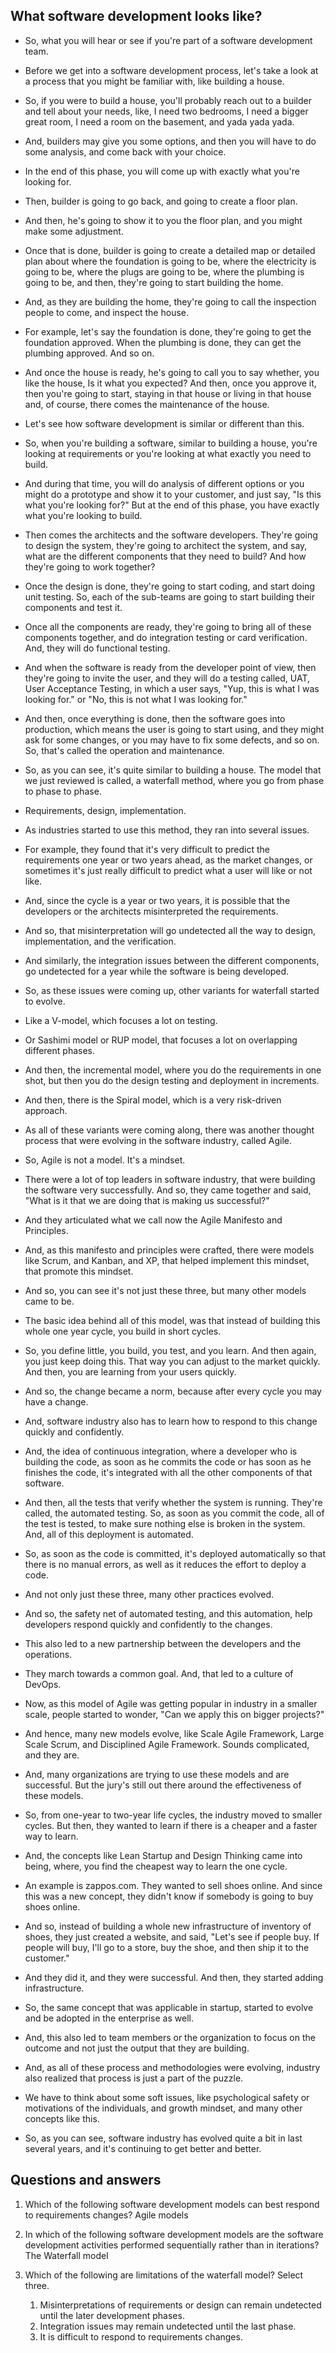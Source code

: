 ## What software development looks like?

- So, what you will hear or see if you're part of a software development team. 

- Before we get into a software development process, let's take a look at a process that you might be familiar with, like building a house. 

- So, if you were to build a house, you'll probably reach out to a builder and tell about your needs, like, I need two bedrooms, I need a bigger great room, I need a room on the basement, and yada yada yada. 

- And, builders may give you some options, and then you will have to do some analysis, and come back with your choice. 

- In the end of this phase, you will come up with exactly what you're looking for. 

- Then, builder is going to go back, and going to create a floor plan. 

- And then, he's going to show it to you the floor plan, and you might make some adjustment. 

- Once that is done, builder is going to create a detailed map or detailed plan about where the foundation is going to be, where the electricity is going to be, where the plugs are going to be, where the plumbing is going to be, and then, they're going to start building the home. 

- And, as they are building the home, they're going to call the inspection people to come, and inspect the house. 

- For example, let's say the foundation is done, they're going to get the foundation approved. When the plumbing is done, they can get the plumbing approved. And so on. 

- And once the house is ready, he's going to call you to say whether, you like the house, Is it what you expected? And then, once you approve it, then you're going to start, staying in that house or living in that house and, of course, there comes the maintenance of the house. 

- Let's see how software development is similar or different than this. 

- So, when you're building a software, similar to building a house, you're looking at requirements or you're looking at what exactly you need to build. 

- And during that time, you will do analysis of different options or you might do a prototype and show it to your customer, and just say, "Is this what you're looking for?" But at the end of this phase, you have exactly what you're looking to build. 

- Then comes the architects and the software developers. They're going to design the system, they're going to architect the system, and say, what are the different components that they need to build? And how they're going to work together? 

- Once the design is done, they're going to start coding, and start doing unit testing. So, each of the sub-teams are going to start building their components and test it. 

- Once all the components are ready, they're going to bring all of these components together, and do integration testing or card verification. And, they will do functional testing. 

- And when the software is ready from the developer point of view, then they're going to invite the user, and they will do a testing called, UAT, User Acceptance Testing, in which a user says, "Yup, this is what I was looking for." or "No, this is not what I was looking for." 

- And then, once everything is done, then the software goes into production, which means the user is going to start using, and they might ask for some changes, or you may have to fix some defects, and so on. So, that's called the operation and maintenance. 

- So, as you can see, it's quite similar to building a house. The model that we just reviewed is called, a waterfall method, where you go from phase to phase to phase. 

- Requirements, design, implementation. 

- As industries started to use this method, they ran into several issues.

- For example, they found that it's very difficult to predict the requirements one year or two years ahead, as the market changes, or sometimes it's just really difficult to predict what a user will like or not like. 

- And, since the cycle is a year or two years, it is possible that the developers or the architects misinterpreted the requirements. 

- And so, that misinterpretation will go undetected all the way to design, implementation, and the verification. 

- And similarly, the integration issues between the different components, go undetected for a year while the software is being developed. 

- So, as these issues were coming up, other variants for waterfall started to evolve. 

- Like a V-model, which focuses a lot on testing. 

- Or Sashimi model or RUP model, that focuses a lot on overlapping different phases. 

- And then, the incremental model, where you do the requirements in one shot, but then you do the design testing and deployment in increments. 

- And then, there is the Spiral model, which is a very risk-driven approach. 

- As all of these variants were coming along, there was another thought process that were evolving in the software industry, called Agile. 

- So, Agile is not a model. It's a mindset. 

- There were a lot of top leaders in software industry, that were building the software very successfully. And so, they came together and said, "What is it that we are doing that is making us successful?" 

- And they articulated what we call now the Agile Manifesto and Principles. 

- And, as this manifesto and principles were crafted, there were models like Scrum, and Kanban, and XP, that helped implement this mindset, that promote this mindset. 

- And so, you can see it's not just these three, but many other models came to be. 

- The basic idea behind all of this model, was that instead of building this whole one year cycle, you build in short cycles. 

- So, you define little, you build, you test, and you learn. And then again, you just keep doing this. That way you can adjust to the market quickly. And then, you are learning from your users quickly. 

- And so, the change became a norm, because after every cycle you may have a change. 

- And, software industry also has to learn how to respond to this change quickly and confidently. 

- And, the idea of continuous integration, where a developer who is building the code, as soon as he commits the code or has soon as he finishes the code, it's integrated with all the other components of that software. 

- And then, all the tests that verify whether the system is running. They're called, the automated testing. So, as soon as you commit the code, all of the test is tested, to make sure nothing else is broken in the system. And, all of this deployment is automated. 

- So, as soon as the code is committed, it's deployed automatically so that there is no manual errors, as well as it reduces the effort to deploy a code. 

- And not only just these three, many other practices evolved. 

- And so, the safety net of automated testing, and this automation, help developers respond quickly and confidently to the changes. 

- This also led to a new partnership between the developers and the operations. 

- They march towards a common goal. And, that led to a culture of DevOps. 

- Now, as this model of Agile was getting popular in industry in a smaller scale, people started to wonder, "Can we apply this on bigger projects?" 

- And hence, many new models evolve, like Scale Agile Framework, Large Scale Scrum, and Disciplined Agile Framework. Sounds complicated, and they are. 

- And, many organizations are trying to use these models and are successful. But the jury's still out there around the effectiveness of these models. 

- So, from one-year to two-year life cycles, the industry moved to smaller cycles. But then, they wanted to learn if there is a cheaper and a faster way to learn. 

- And, the concepts like Lean Startup and Design Thinking came into being, where, you find the cheapest way to learn the one cycle. 

- An example is zappos.com. They wanted to sell shoes online. And since this was a new concept, they didn't know if somebody is going to buy shoes online. 

- And so, instead of building a whole new infrastructure of inventory of shoes, they just created a website, and said, "Let's see if people buy. If people will buy, I'll go to a store, buy the shoe, and then ship it to the customer." 

- And they did it, and they were successful. And then, they started adding infrastructure. 

- So, the same concept that was applicable in startup, started to evolve and be adopted in the enterprise as well. 

- And, this also led to team members or the organization to focus on the outcome and not just the output that they are building. 

- And, as all of these process and methodologies were evolving, industry also realized that process is just a part of the puzzle. 

- We have to think about some soft issues, like psychological safety or motivations of the individuals, and growth mindset, and many other concepts like this. 

- So, as you can see, software industry has evolved quite a bit in last several years, and it's continuing to get better and better.


## Questions and answers
1. Which of the following software development models can best respond to requirements changes? Agile models

2. In which of the following software development models are the software development activities performed sequentially rather than in iterations? The Waterfall model

3. Which of the following are limitations of the waterfall model?  Select three.
    1. Misinterpretations of requirements or design can remain undetected until the later development phases.
    3. Integration issues may remain undetected until the last phase.
    4. It is difficult to respond to requirements changes.